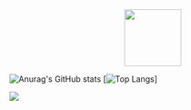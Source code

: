 
<div id="header" align="center">
  <img src="https://media4.giphy.com/media/v1.Y2lkPTc5MGI3NjExODBvY3JkYnhzNjhxY3Vrb3lyZmp0MTVlMnNsYTVucWk5cmwwMnBwOSZlcD12MV9pbnRlcm5hbF9naWZfYnlfaWQmY3Q9cw/WSBeyxvC1jH496xQGA/giphy.webp" width="100"/>
</div>

![Anurag's GitHub stats](https://github-readme-stats.vercel.app/api?username=syasinakts&show_icons=true&bg_color=00000000) [![Top Langs](https://github-readme-stats.vercel.app/api/top-langs/?username=syasinakts)]

<picture style="min-width: 300px; ">
  <source
    srcset="https://github-readme-stats.vercel.app/api?username=syasinakts&show_icons=true&theme=dark"
    media="(prefers-color-scheme: dark)"
  />
  <source
    srcset="https://github-readme-stats.vercel.app/api?username=syasinakts&show_icons=true"
    media="(prefers-color-scheme: light), (prefers-color-scheme: no-preference)"
  />
  <img src="https://github-readme-stats.vercel.app/api?username=syasinakts&show_icons=true" />
</picture>



<!--
**syasinakts/syasinakts** is a ✨ _special_ ✨ repository because its `README.md` (this file) appears on your GitHub profile.

Here are some ideas to get you started:

- 🔭 I’m currently working on ...
- 🌱 I’m currently learning ...
- 👯 I’m looking to collaborate on ...
- 🤔 I’m looking for help with ...
- 💬 Ask me about ...
- 📫 How to reach me: ...
- 😄 Pronouns: ...
- ⚡ Fun fact: ...
-->
